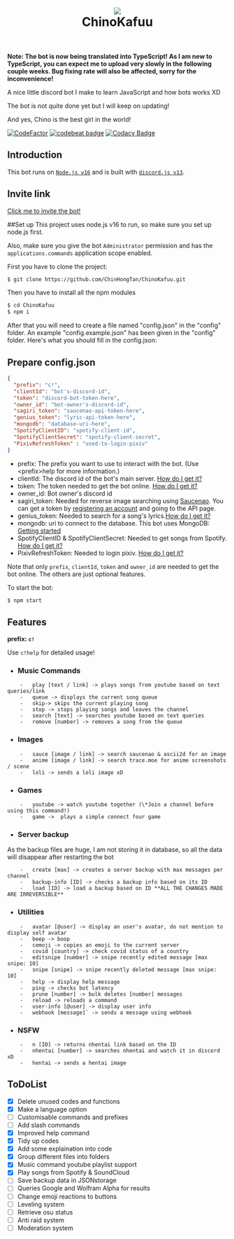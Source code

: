 <h1 align="center">
  <a href="https://github.com/ChinHongTan/ChinoKafuu"><img src="https://media.discordapp.net/attachments/761941062842449944/869577832412631060/71102294_p0.png" avtar_c_icon"></a>
  <br>
  ChinoKafuu
  <br>
  <br>
</h1>

**Note: The bot is now being translated into TypeScript! As I am new to TypeScript, you can expect me to upload very slowly in the following couple weeks. Bug fixing rate will also be affected, sorry for the inconvenience!**


A nice little discord bot I make to learn JavaScript and how bots works XD

The bot is not quite done yet but I will keep on updating!

And yes, Chino is the best girl in the world!

[![CodeFactor](https://www.codefactor.io/repository/github/chinhongtan/chinokafuu/badge/main)](https://www.codefactor.io/repository/github/chinhongtan/chinokafuu/overview/main)
[![codebeat badge](https://codebeat.co/badges/756b4af6-5758-4bdd-b34b-c312e8f6cf7a)](https://codebeat.co/projects/github-com-chinhongtan-chinokafuu-main)
[![Codacy Badge](https://app.codacy.com/project/badge/Grade/3db0f95584064f65acafc9b751c1d042)](https://www.codacy.com/gh/ChinHongTan/ChinoKafuu/dashboard?utm_source=github.com&amp;utm_medium=referral&amp;utm_content=ChinHongTan/ChinoKafuu&amp;utm_campaign=Badge_Grade)


## Introduction

This bot runs on [`Node.js v16`](https://nodejs.org/) and is built with [`discord.js v13`](https://discord.js.org/#/docs/main/v12/general/welcome).

## Invite link

[Click me to invite the bot!](https://discord.com/api/oauth2/authorize?client_id=958201832528838706&permissions=8&scope=bot%20applications.commands)

##Set up
This project uses node.js v16 to run, so make sure you set up node.js first.

Also, make sure you give the bot `Administrator` permission and has the `applications.commands` application scope enabled.

First you have to clone the project:
```bash
$ git clone https://github.com/ChinHongTan/ChinoKafuu.git
```
Then you have to install all the npm modules
```bash
$ cd ChinoKafuu
$ npm i
```
After that you will need to create a file named "config.json" in the "config" folder.
An example "config.example.json" has been given in the "config" folder.
Here's what you should fill in the config.json:

## Prepare config.json
```json
{
  "prefix": "c!",
  "clientId": "bot's-discord-id",
  "token": "discord-bot-token-here",
  "owner_id": "bot-owner's-discord-id",
  "sagiri_token": "saucenao-api-token-here",
  "genius_token": "lyric-api-token-here",
  "mongodb": "database-uri-here",
  "SpotifyClientID": "spotify-client-id",
  "SpotifyClientSecret": "spotify-client-secret",
  "PixivRefreshToken" : "used-to-login-pixiv"
}
```
- prefix: The prefix you want to use to interact with the bot. (Use \<prefix>help for more information.)
- clientId: The discord id of the bot's main server. [How do I get it?](https://support.discord.com/hc/en-us/articles/206346498-Where-can-I-find-my-User-Server-Message-ID-)
- token: The token needed to get the bot online. [How do I get it?](https://github.com/reactiflux/discord-irc/wiki/Creating-a-discord-bot-&-getting-a-token)
- owner_id: Bot owner's discord id
- sagiri_token: Needed for reverse image searching using [Saucenao](https://saucenao.com/). 
You can get a token by [registering an account](https://saucenao.com/user.php) and going to the API page.
- genius_token: Needed to search for a song's lyrics.[How do I get it?](https://genius.com/developers)
- mongodb: uri to connect to the database. This bot uses MongoDB: [Getting started](https://www.mongodb.com/docs/manual/tutorial/getting-started/)
- SpotifyClientID & SpotifyClientSecret: Needed to get songs from Spotify. [How do I get it?](https://developer.spotify.com/documentation/general/guides/authorization/app-settings/)
- PixivRefreshToken: Needed to login pixiv. [How do I get it?](https://gist.github.com/ZipFile/c9ebedb224406f4f11845ab700124362)

Note that only `prefix`, `clientId`, `token` and `owner_id` are needed to get the bot online.
The others are just optional features.

To start the bot:
```bash
$ npm start
```


## Features

**prefix: `c!`**

Use `c!help` for detailed usage!

-   ### Music Commands
```
    -   play [text / link] -> plays songs from youtube based on text queries/link
    -   queue -> displays the current song queue
    -   skip-> skips the current playing song
    -   stop -> stops playing songs and leaves the channel
    -   search [text] -> searches youtube based on text queries
    -   remove [number] -> removes a song from the queue
```
-   ### Images
```
    -   sauce [image / link] -> search saucenao & ascii2d for an image
    -   anime [image / link] -> search trace.moe for anime screenshots / scene
    -   loli -> sends a loli image xD
```

-   ### Games
```
    -   youtube -> watch youtube together (\*Join a channel before using this command!)
    -   game ->  plays a simple connect four game
```
-   ### Server backup

As the backup files are huge, I am not storing it in database, so all the data will disappear after restarting the bot
```
    -   create [max] -> creates a server backup with max messages per channel
    -   backup-info [ID] -> checks a backup info based on its ID
    -   load [ID] -> load a backup based on ID **ALL THE CHANGES MADE ARE IRREVERSIBLE**
```
-   ### Utilities
```
    -   avatar [@user] -> display an user's avatar, do not mention to display self avatar
    -   beep -> boop
    -   cemoji -> copies an emoji to the current server
    -   covid [country] -> check covid status of a country
    -   editsnipe [number] -> snipe recently edited message [max snipe: 10]
    -   snipe [snipe] -> snipe recently deleted message [max snipe: 10]
    -   help -> display help message
    -   ping -> checks bot latency
    -   prune [number] -> bulk deletes [number] messages
    -   reload -> reloads a command
    -   user-info [@user] -> display user info
    -   webhook [message]` -> sends a message using webhook
```
-   ### NSFW
```
    -   n [ID] -> returns nhentai link based on the ID
    -   nhentai [number] -> searches nhentai and watch it in discord xD
    -   hentai -> sends a hentai image
```


## ToDoList

-   [x] Delete unused codes and functions
-   [x] Make a language option
-   [ ] Customisable commands and prefixes
-   [ ] Add slash commands
-   [x] Improved help command
-   [x] Tidy up codes
-   [x] Add some explaination into code
-   [x] Group different files into folders
-   [x] Music command youtube playlist support
-   [x] Play songs from Spotify & SoundCloud
-   [ ] Save backup data in JSONstorage
-   [ ] Queries Google and Wolfram Alpha for results
-   [ ] Change emoji reactions to buttons
-   [ ] Leveling system
-   [ ] Retrieve osu status
-   [ ] Anti raid system
-   [ ] Moderation system
